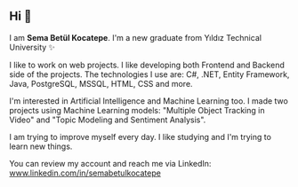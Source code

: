 ## Hi 👋

I am **Sema Betül Kocatepe**. I'm a new graduate from Yıldız Technical University ✨

I like to work on web projects. I like developing both Frontend and Backend side of the projects. The technologies I use are: C#, .NET, Entity Framework, Java, PostgreSQL, MSSQL, HTML, CSS and more.

I'm interested in Artificial Intelligence and Machine Learning too. I made two projects using Machine Learning models: "Multiple Object Tracking in Video" and "Topic Modeling and Sentiment Analysis".

I am trying to improve myself every day. I like studying and I'm trying to learn new things. 

You can review my account and reach me via LinkedIn: www.linkedin.com/in/semabetulkocatepe


<!--
**semabtl/semabtl** is a ✨ _special_ ✨ repository because its `README.md` (this file) appears on your GitHub profile.

Here are some ideas to get you started:

- 🔭 I’m currently working on ...
- 🌱 I’m currently learning ...
- 👯 I’m looking to collaborate on ...
- 🤔 I’m looking for help with ...
- 💬 Ask me about ...
- 📫 How to reach me: ...
- 😄 Pronouns: ...
- ⚡ Fun fact: ...
-->
